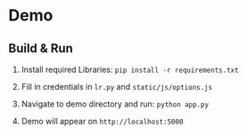 # Demo #

## Build & Run ##

1. Install required Libraries:
```pip install -r requirements.txt``` <br>

2. Fill in credentials in ```lr.py``` and ```static/js/options.js```

3. Navigate to demo directory and run: ```python app.py```

4. Demo will appear on ```http://localhost:5000```
